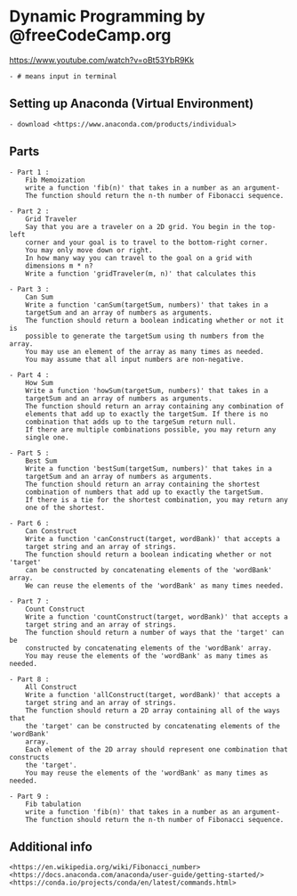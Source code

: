 # Dynamic Programming by @freeCodeCamp.org

<https://www.youtube.com/watch?v=oBt53YbR9Kk>

    - # means input in terminal 

## Setting up Anaconda (Virtual Environment)

    - download <https://www.anaconda.com/products/individual>

## Parts

    - Part 1 : 
        Fib Memoization
        write a function 'fib(n)' that takes in a number as an argument-
        The function should return the n-th number of Fibonacci sequence.

    - Part 2 :
        Grid Traveler
        Say that you are a traveler on a 2D grid. You begin in the top-left
        corner and your goal is to travel to the bottom-right corner.
        You may only move down or right.
        In how many way you can travel to the goal on a grid with
        dimensions m * n?
        Write a function 'gridTraveler(m, n)' that calculates this

    - Part 3 :
        Can Sum
        Write a function 'canSum(targetSum, numbers)' that takes in a 
        targetSum and an array of numbers as arguments.
        The function should return a boolean indicating whether or not it is
        possible to generate the targetSum using th numbers from the array.
        You may use an element of the array as many times as needed.
        You may assume that all input numbers are non-negative.

    - Part 4 :
        How Sum
        Write a function 'howSum(targetSum, numbers)' that takes in a 
        targetSum and an array of numbers as arguments.
        The function should return an array containing any combination of
        elements that add up to exactly the targetSum. If there is no 
        combination that adds up to the targeSum return null.
        If there are multiple combinations possible, you may return any
        single one.

    - Part 5 :
        Best Sum
        Write a function 'bestSum(targetSum, numbers)' that takes in a 
        targetSum and an array of numbers as arguments.
        The function should return an array containing the shortest
        combination of numbers that add up to exactly the targetSum.
        If there is a tie for the shortest combination, you may return any
        one of the shortest.

    - Part 6 :
        Can Construct
        Write a function 'canConstruct(target, wordBank)' that accepts a 
        target string and an array of strings.
        The function should return a boolean indicating whether or not 'target'
        can be constructed by concatenating elements of the 'wordBank' array.
        We can reuse the elements of the 'wordBank' as many times needed.

    - Part 7 :
        Count Construct
        Write a function 'countConstruct(target, wordBank)' that accepts a 
        target string and an array of strings.
        The function should return a number of ways that the 'target' can be
        constructed by concatenating elements of the 'wordBank' array.
        You may reuse the elements of the 'wordBank' as many times as needed.

    - Part 8 :
        All Construct
        Write a function 'allConstruct(target, wordBank)' that accepts a 
        target string and an array of strings.
        The function should return a 2D array containing all of the ways that
        the 'target' can be constructed by concatenating elements of the 'wordBank' 
        array.
        Each element of the 2D array should represent one combination that constructs
        the 'target'.
        You may reuse the elements of the 'wordBank' as many times as needed.

    - Part 9 : 
        Fib tabulation
        write a function 'fib(n)' that takes in a number as an argument-
        The function should return the n-th number of Fibonacci sequence.

## Additional info

    <https://en.wikipedia.org/wiki/Fibonacci_number>
    <https://docs.anaconda.com/anaconda/user-guide/getting-started/>
    <https://conda.io/projects/conda/en/latest/commands.html>
